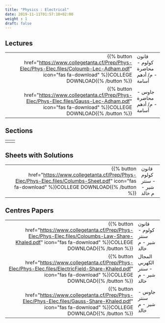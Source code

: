```yaml
---
title: "Physics : Electrical"
date: 2019-11-11T01:57:18+02:00
weight : 1
draft: false
---
```



## Lectures



|  | |
|---:|----------------------|
| {{% button href="https://www.collegetanta.cf/Prep/Phys-Elec/Phys-Elec.files/Coloumb-Lec-Adham.pdf" icon="fas fa-download" %}}COLLEGE DOWNLOAD{{% /button %}} | قانون كولوم - محاضرة - م/ أدهم أسامة   |
| {{% button href="https://www.collegetanta.cf/Prep/Phys-Elec/Phys-Elec.files/Gauss-Lec-Adham.pdf" icon="fas fa-download" %}}COLLEGE DOWNLOAD{{% /button %}} |  جاوس - محاضرة - م/ أدهم أسامة  |




## Sections

|  | |
|---:|----------------------|
| || 

## Sheets with Solutions


|  | |
|---:|----------------------|
| {{% button href="https://www.collegetanta.cf/Prep/Phys-Elec/Phys-Elec.files/Columbs-Sheet.pdf" icon="fas fa-download" %}}COLLEGE DOWNLOAD{{% /button %}} | قانون كولوم - سنتر شير - م خالد    |


## Centres Papers 

|  | |
|---:|----------------------|
| {{% button href="https://www.collegetanta.cf/Prep/Phys-Elec/Phys-Elec.files/Coloumbs-Law-Share-Khaled.pdf" icon="fas fa-download" %}}COLLEGE DOWNLOAD{{% /button %}} | قانون كولوم - سنتر شير - م خالد    |
| {{% button href="https://www.collegetanta.cf/Prep/Phys-Elec/Phys-Elec.files/ElectricField-Share-Khaled.pdf" icon="fas fa-download" %}}COLLEGE DOWNLOAD{{% /button %}} |  المجال الكهربي - سنتر شير - م خالد    |
| {{% button href="https://www.collegetanta.cf/Prep/Phys-Elec/Phys-Elec.files/Gauss-Share-Khaled.pdf" icon="fas fa-download" %}}COLLEGE DOWNLOAD{{% /button %}} |  جاوس - سنتر شير - م خالد    |



